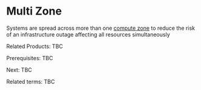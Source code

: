 # Multi Zone

Systems are spread across more than one [compute zone](https://cloud.google.com/compute/docs/regions-zones) to reduce the risk of an infrastructure outage affecting all resources simultaneously

Related Products: TBC

Prerequisites: TBC

Next: TBC

Related terms: TBC
